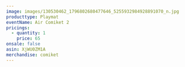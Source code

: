 ```yaml
---
image: images/130530462_1796802680477646_5255932984928891070_n.jpg
producttype: Playmat
eventName: Air Comiket 2
pricings:
  - quantity: 1
    price: 65
onsale: false
asin: XjWU0ZM1A
merchandise: comiket
---
```

